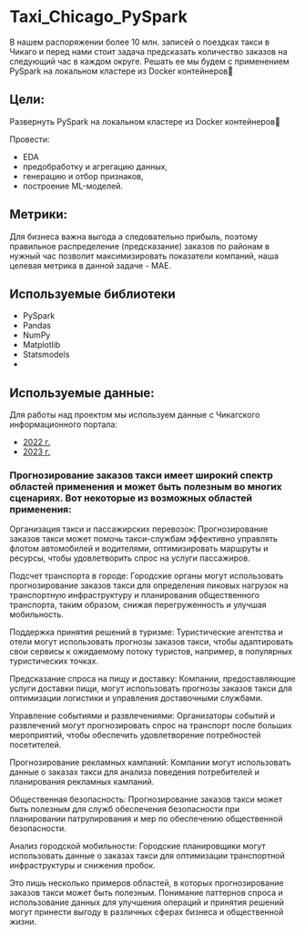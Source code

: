 # Taxi_Chicago_PySpark

В нашем распоряжении более 10 млн. записей о поездках такси в Чикаго и перед нами стоит задача предсказать количество заказов на следующий час в каждом округе. Решать ее мы будем с применением PySpark на локальном кластере из Docker контейнеров🐳

## **Цели:**
Развернуть PySpark на локальном кластере из Docker контейнеров🐳

Провести:
 - EDA
 - предобработку и агрегацию данных,
 - генерацию и отбор признаков,
 - построение ML-моделей.


## **Метрики:**
Для бизнеса важна выгода а следовательно прибыль, поэтому правильное распределение (предсказание) заказов по районам в нужный час позволит максимизировать показатели компаний,  наша целевая метрика в данной  задаче - MAE.

## **Используемые библиотеки**
 -  PySpark
 - Pandas
 - NumPy
 - Matplotlib
 - Statsmodels
 - 
## **Используемые данные:**
Для работы над проектом мы используем данные с Чикагского информационного портала:
 - [2022 г.](https://data.cityofchicago.org/Transportation/Taxi-Trips-2022/npd7-ywjz)
 - [2023 г.](https://data.cityofchicago.org/Transportation/Taxi-Trips-2023/e55j-2ewb)

### **Прогнозирование заказов такси имеет широкий спектр областей применения и может быть полезным во многих сценариях. Вот некоторые из возможных областей применения:**
Организация такси и пассажирских перевозок: Прогнозирование заказов такси может помочь такси-службам эффективно управлять флотом автомобилей и водителями, оптимизировать маршруты и ресурсы, чтобы удовлетворить спрос на услуги пассажиров.

Подсчет транспорта в городе: Городские органы могут использовать прогнозирование заказов такси для определения пиковых нагрузок на транспортную инфраструктуру и планирования общественного транспорта, таким образом, снижая перегруженность и улучшая мобильность.

Поддержка принятия решений в туризме: Туристические агентства и отели могут использовать прогнозы заказов такси, чтобы адаптировать свои сервисы к ожидаемому потоку туристов, например, в популярных туристических точках.

Предсказание спроса на пищу и доставку: Компании, предоставляющие услуги доставки пищи, могут использовать прогнозы заказов такси для оптимизации логистики и управления доставочными службами.

Управление событиями и развлечениями: Организаторы событий и развлечений могут прогнозировать спрос на транспорт после больших мероприятий, чтобы обеспечить удовлетворение потребностей посетителей.

Прогнозирование рекламных кампаний: Компании могут использовать данные о заказах такси для анализа поведения потребителей и планирования рекламных кампаний.

Общественная безопасность: Прогнозирование заказов такси может быть полезным для служб обеспечения безопасности при планировании патрулирования и мер по обеспечению общественной безопасности.

Анализ городской мобильности: Городские планировщики могут использовать данные о заказах такси для оптимизации транспортной инфраструктуры и снижения пробок.

Это лишь несколько примеров областей, в которых прогнозирование заказов такси может быть полезным. Понимание паттернов спроса и использование данных для улучшения операций и принятия решений могут принести выгоду в различных сферах бизнеса и общественной жизни.
